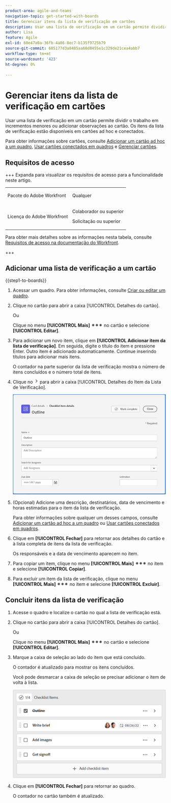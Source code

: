 ```yaml
---
product-area: agile-and-teams
navigation-topic: get-started-with-boards
title: Gerenciar itens da lista de verificação em cartões
description: Usar uma lista de verificação em um cartão permite dividir o trabalho em incrementos menores ou adicionar observações ao cartão. Os itens da lista de verificação estão disponíveis em cartões ad hoc e conectados.
author: Lisa
feature: Agile
exl-id: 60e47a0a-36fb-4a86-8ec7-b135f9725b79
source-git-commit: 685177d3a8485aa60d8455e1c329de21cea4abb7
workflow-type: tm+mt
source-wordcount: '423'
ht-degree: 0%

---
```


# Gerenciar itens da lista de verificação em cartões

Usar uma lista de verificação em um cartão permite dividir o trabalho em incrementos menores ou adicionar observações ao cartão. Os itens da lista de verificação estão disponíveis em cartões ad hoc e conectados.

Para obter informações sobre cartões, consulte [Adicionar um cartão ad hoc a um quadro](/help/quicksilver/agile/get-started-with-boards/add-card-to-board.md), [Usar cartões conectados em quadros](/help/quicksilver/agile/get-started-with-boards/connected-cards.md) e [Gerenciar cartões](/help/quicksilver/agile/get-started-with-boards/move-board-items.md).

## Requisitos de acesso

+++ Expanda para visualizar os requisitos de acesso para a funcionalidade neste artigo.

<table style="table-layout:auto"> 
 <col> 
 <col> 
 <tbody> 
  <tr> 
   <td role="rowheader">Pacote do Adobe Workfront</td> 
   <td> <p>Qualquer</p> </td> 
  </tr> 
  <tr> 
   <td role="rowheader">Licença do Adobe Workfront</td> 
   <td> 
   <p>Colaborador ou superior</p> 
   <p>Solicitação ou superior</p>
   </td> 
  </tr> 
 </tbody> 
</table>

Para obter mais detalhes sobre as informações nesta tabela, consulte [Requisitos de acesso na documentação do Workfront](/help/quicksilver/administration-and-setup/add-users/access-levels-and-object-permissions/access-level-requirements-in-documentation.md).

+++

## Adicionar uma lista de verificação a um cartão

{{step1-to-boards}}

1. Acessar um quadro. Para obter informações, consulte [Criar ou editar um quadro](../../agile/get-started-with-boards/create-edit-board.md).
1. Clique no cartão para abrir a caixa [!UICONTROL Detalhes do cartão].

   Ou

   Clique no menu **[!UICONTROL Mais]** ![Mais menus](assets/more-icon-spectrum.png) no cartão e selecione **[!UICONTROL Editar]**.

1. Para adicionar um novo item, clique em **[!UICONTROL Adicionar item da lista de verificação]**. Em seguida, digite o título do item e pressione Enter. Outro item é adicionado automaticamente. Continue inserindo títulos para adicionar mais itens.

   O contador na parte superior da lista de verificação mostra o número de itens concluídos e o número total de itens.

1. Clique no ![ícone Detalhes](assets/checklist-chevron.png) para abrir a caixa [!UICONTROL Detalhes do Item da Lista de Verificação].

   ![Caixa Detalhes do Item da Lista de Verificação](assets/checklist-item-details.png)

1. (Opcional) Adicione uma descrição, destinatários, data de vencimento e horas estimadas para o item da lista de verificação.

   Para obter informações sobre qualquer um desses campos, consulte [Adicionar um cartão ad hoc a um quadro](/help/quicksilver/agile/get-started-with-boards/add-card-to-board.md) ou [Usar cartões conectados em quadros](/help/quicksilver/agile/get-started-with-boards/connected-cards.md).

1. Clique em **[!UICONTROL Fechar]** para retornar aos detalhes do cartão e à lista completa de itens da lista de verificação.

   Os responsáveis e a data de vencimento aparecem no item.

1. Para copiar um item, clique no menu **[!UICONTROL Mais]** ![Mais menu](assets/more-icon-spectrum.png) no item e selecione **[!UICONTROL Copiar]**.
1. Para excluir um item da lista de verificação, clique no menu **[!UICONTROL Mais]** ![Mais menu](assets/more-icon-spectrum.png) no item e selecione **[!UICONTROL Excluir]**.

## Concluir itens da lista de verificação

1. Acesse o quadro e localize o cartão no qual a lista de verificação está.
1. Clique no cartão para abrir a caixa [!UICONTROL Detalhes do cartão].

   Ou

   Clique no menu **[!UICONTROL Mais]** ![Mais menus](assets/more-icon-spectrum.png) no cartão e selecione **[!UICONTROL Editar]**.

1. Marque a caixa de seleção ao lado do item que está concluído.

   O contador é atualizado para mostrar os itens concluídos.

   Você pode desmarcar a caixa de seleção se precisar adicionar o item de volta à lista.

   ![Item da lista de verificação concluído](assets/checklist-items-with-chevron.png)

1. Clique em **[!UICONTROL Fechar]** para retornar ao quadro.

   O contador no cartão também é atualizado.
